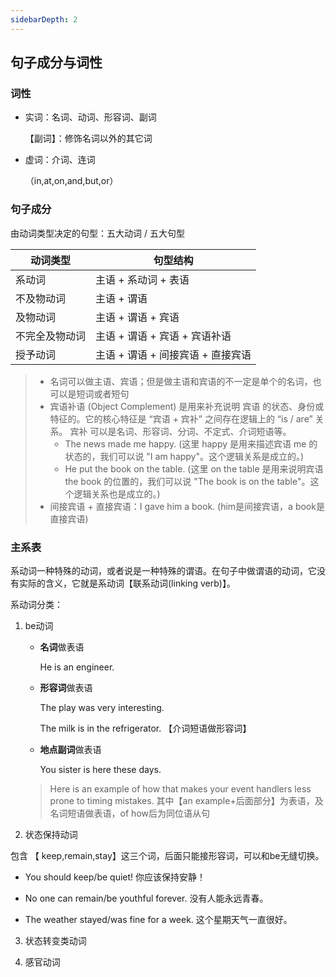 ```yaml
---
sidebarDepth: 2
---
```


## 句子成分与词性

### 词性

* 实词：名词、动词、形容词、副词 

  【副词】：修饰名词以外的其它词

* 虚词：介词、连词 

  （in,at,on,and,but,or）

### 句子成分

由动词类型决定的句型：五大动词 / 五大句型

| 动词类型       | 句型结构                          |
| -------------- | --------------------------------- |
| 系动词         | 主语 + 系动词 + 表语              |
| 不及物动词     | 主语 + 谓语                       |
| 及物动词       | 主语 + 谓语 + 宾语                |
| 不完全及物动词 | 主语 + 谓语 + 宾语 + 宾语补语     |
| 授予动词       | 主语 + 谓语 + 间接宾语 + 直接宾语 |

> * 名词可以做主语、宾语；但是做主语和宾语的不一定是单个的名词，也可以是短词或者短句
> * 宾语补语 (Object Complement) 是用来补充说明 宾语 的状态、身份或特征的。它的核心特征是 “宾语 + 宾补” 之间存在逻辑上的 “is / are” 关系。 宾补 可以是名词、形容词、分词、不定式、介词短语等。
>   * The news made me happy. (这里 happy 是用来描述宾语 me 的状态的，我们可以说 "I am happy"。这个逻辑关系是成立的。)
>   * He put the book on the table. (这里 on the table 是用来说明宾语 the book 的位置的，我们可以说 "The book is on the table"。这个逻辑关系也是成立的。) 
> * 间接宾语 + 直接宾语：I gave him a book. (him是间接宾语，a book是直接宾语)

### 主系表

系动词一种特殊的动词，或者说是一种特殊的谓语。在句子中做谓语的动词，它没有实际的含义，它就是系动词【联系动词(linking verb)】。


系动词分类：

1. be动词

   * **名词**做表语

     He is an engineer.

   * **形容词**做表语

     The play was very interesting.

     The milk is in the refrigerator. 【介词短语做形容词】

   * **地点副词**做表语

     You sister is here these days.

   > Here is an example of how that makes your event handlers less prone to timing mistakes.  其中【an example+后面部分】为表语，及名词短语做表语，of how后为同位语从句

2. 状态保持动词 

包含 【 keep,remain,stay】这三个词，后面只能接形容词，可以和be无缝切换。

   * You should keep/be quiet!
     你应该保持安静！

   * No one can remain/be youthful forever.
     没有人能永远青春。

   * The weather stayed/was fine for a week.
   这个星期天气一直很好。


3. 状态转变类动词

4. 感官动词
